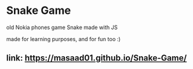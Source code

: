# Snake Game
old Nokia phones game Snake made with JS

made for learning purposes, and for fun too :)

## link: https://masaad01.github.io/Snake-Game/
